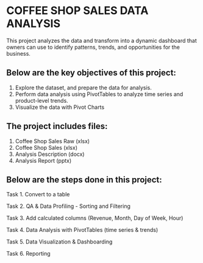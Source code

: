 # COFFEE SHOP SALES DATA ANALYSIS
This project analyzes the data and transform into a dynamic dashboard
that owners can use to identify patterns, trends, and opportunities for the business.

## Below are the key objectives of this project:
1. Explore the dataset, and prepare the data for analysis.
2. Perform data analysis using PivotTables to analyze time series and product-level trends.
3. Visualize the data with Pivot Charts

## The project includes files:
1. Coffee Shop Sales Raw (xlsx)
2. Coffee Shop Sales (xlsx)
3. Analysis Description (docx)
4. Analysis Report (pptx)

## Below are the steps done in this project:
Task 1. Convert to a table

Task 2. QA & Data Profiling - Sorting and Filtering

Task 3. Add calculated columns (Revenue, Month, Day of Week, Hour)

Task 4. Data Analysis with PivotTables (time series & trends)

Task 5. Data Visualization & Dashboarding

Task 6. Reporting
